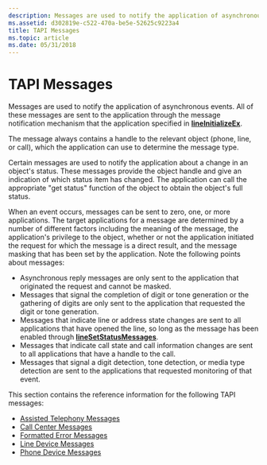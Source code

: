 ```yaml
---
description: Messages are used to notify the application of asynchronous events. All of these messages are sent to the application through the message notification mechanism that the application specified in lineInitializeEx.
ms.assetid: d302819e-c522-470a-be5e-52625c9223a4
title: TAPI Messages
ms.topic: article
ms.date: 05/31/2018
---
```


# TAPI Messages

Messages are used to notify the application of asynchronous events. All of these messages are sent to the application through the message notification mechanism that the application specified in [**lineInitializeEx**](/windows/desktop/api/Tapi/nf-tapi-lineinitializeexa).

The message always contains a handle to the relevant object (phone, line, or call), which the application can use to determine the message type.

Certain messages are used to notify the application about a change in an object's status. These messages provide the object handle and give an indication of which status item has changed. The application can call the appropriate "get status" function of the object to obtain the object's full status.

When an event occurs, messages can be sent to zero, one, or more applications. The target applications for a message are determined by a number of different factors including the meaning of the message, the application's privilege to the object, whether or not the application initiated the request for which the message is a direct result, and the message masking that has been set by the application. Note the following points about messages:

-   Asynchronous reply messages are only sent to the application that originated the request and cannot be masked.
-   Messages that signal the completion of digit or tone generation or the gathering of digits are only sent to the application that requested the digit or tone generation.
-   Messages that indicate line or address state changes are sent to all applications that have opened the line, so long as the message has been enabled through [**lineSetStatusMessages**](/windows/desktop/api/Tapi/nf-tapi-linesetstatusmessages).
-   Messages that indicate call state and call information changes are sent to all applications that have a handle to the call.
-   Messages that signal a digit detection, tone detection, or media type detection are sent to the applications that requested monitoring of that event.

This section contains the reference information for the following TAPI messages:

-   [Assisted Telephony Messages](assisted-telephony-messages.md)
-   [Call Center Messages](call-center-messages.md)
-   [Formatted Error Messages](formatted-error-messages.md)
-   [Line Device Messages](line-device-messages.md)
-   [Phone Device Messages](phone-device-messages.md)

 

 



